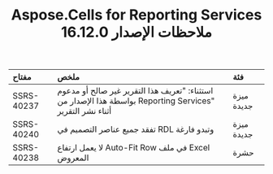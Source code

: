 ﻿---
title: Aspose.Cells for Reporting Services 16.12.0 ملاحظات الإصدار
type: docs
weight: 10
url: /ar/reportingservices/aspose-cells-for-reporting-services-16-12-0-release-notes/
---
|**مفتاح** |**ملخص** |**فئة** |
|:- |:- |:- |
|SSRS-40237 | استثناء: "تعريف هذا التقرير غير صالح أو مدعوم بواسطة هذا الإصدار من Reporting Services" أثناء نشر التقرير|ميزة جديدة|
|SSRS-40240 |تفقد جميع عناصر التصميم في RDL وتبدو فارغة|ميزة جديدة|
|SSRS-40238 | لا يعمل ارتفاع Auto-Fit Row في ملف Excel المعروض| حشرة|

